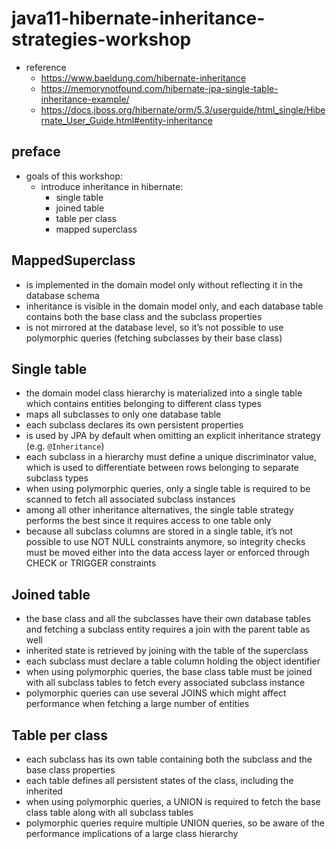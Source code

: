 # java11-hibernate-inheritance-strategies-workshop

* reference
    * https://www.baeldung.com/hibernate-inheritance
    * https://memorynotfound.com/hibernate-jpa-single-table-inheritance-example/
    * https://docs.jboss.org/hibernate/orm/5.3/userguide/html_single/Hibernate_User_Guide.html#entity-inheritance

## preface
* goals of this workshop:
    * introduce inheritance in hibernate:
        * single table
        * joined table
        * table per class
        * mapped superclass

## MappedSuperclass
* is implemented in the domain model only without reflecting it in the database schema
* inheritance is visible in the domain model only, and each database 
table contains both the base class and the subclass properties
* is not mirrored at the database level, so it’s not  possible to use polymorphic queries (fetching 
subclasses by their base class)

## Single table
* the domain model class hierarchy is materialized into a single table which contains entities 
belonging to different class types
* maps all subclasses to only one database table
* each subclass declares its own persistent properties
* is used by JPA by default when omitting an explicit inheritance strategy (e.g. `@Inheritance`)
* each subclass in a hierarchy must define a unique discriminator value, which is used to differentiate 
between rows belonging to separate subclass types
* when using polymorphic queries, only a single table is required to be scanned to fetch all associated 
subclass instances
* among all other inheritance alternatives, the single table strategy performs the best since it requires 
access to one table only
* because all subclass columns are stored in a single table, it’s not possible to use NOT NULL constraints 
anymore, so integrity checks must be moved either into the data access layer or enforced through CHECK or 
TRIGGER constraints

## Joined table
* the base class and all the subclasses have their own database tables and fetching a subclass 
entity requires a join with the parent table as well
* inherited state is retrieved by joining with the table of the superclass
* each subclass must declare a table column holding the object identifier
* when using polymorphic queries, the base class table must be joined with all subclass tables 
to fetch every associated subclass instance
* polymorphic queries can use several JOINS which might affect performance when fetching a large number of entities

## Table per class
* each subclass has its own table containing both the subclass and the base class properties
* each table defines all persistent states of the class, including the inherited 
* when using polymorphic queries, a UNION is required to fetch the base class table along with all subclass tables
* polymorphic queries require multiple UNION queries, so be aware of the performance implications of a large class hierarchy